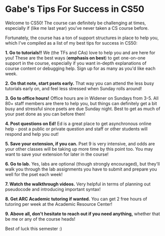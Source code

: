 # Gabe's Tips For Success in CS50

Welcome to CS50! The course can definitely be challenging at times, especially if (like me last year) you've never taken a CS course before. 

Fortunately, the course has a ton of support structures in place to help you, which I've compiled as a list of my best tips for success in CS50:

**1. Go to tutorials!!** We (the TFs and CAs) love to help you and are here for you! These are the best ways (**emphasis on best**) to get one-on-one support in the course, especially if you want in-depth explanations of course content or debugging help. Sign up for as many as you'd like each week.

**2. On that note, start psets early.** That way you can attend the less busy tutorials early on, and feel less stressed when Sunday rolls around!

**3. Go to office hours!** Office hours are in Widener on Sundays from 3-5. All 80+ staff members are there to help you, but things can definitely get a bit busy and stressful since psets are due Sunday night. Best to get as much of your pset done as you can before then!

**4. Post questions on Ed!** Ed is a great place to get asynchronous online help - post a public or private question and staff or other students will respond and help you out!

**5. Save your extension, if you can.** Pset 9 is very intensive, and odds are your other classes will be taking up more time by this point too. You may want to save your extension for later in the course!

**6. Go to lab.** Yes, labs are optional (though strongly encouraged), but they'll walk you through the lab assignments you have to submit and prepare you well for the pset each week!

**7. Watch the walkthrough videos.** Very helpful in terms of planning out pseudocode and introducing important syntax!

**8. Get ARC Academic tutoring if wanted.** You can get 2 free hours of tutoring per week at the Academic Resource Center!

**9. Above all, don't hesitate to reach out if you need anything,** whether that be me or any of the course heads!

Best of luck this semester :)

